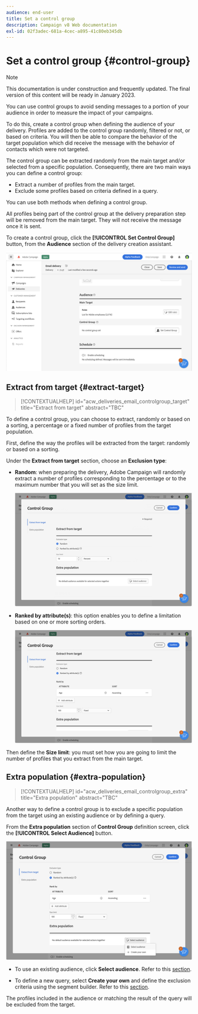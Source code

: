 ```yaml
---
audience: end-user
title: Set a control group
description: Campaign v8 Web documentation
exl-id: 02f3adec-681a-4cec-a895-41c80eb345db
---
```

# Set a control group {#control-group}

>[!NOTE]
>
>This documentation is under construction and frequently updated. The final version of this content will be ready in January 2023.

You can use control groups to avoid sending messages to a portion of your audience in order to measure the impact of your campaigns.

To do this, create a control group when defining the audience of your delivery. Profiles are added to the control group randomly, filtered or not, or based on criteria. You will then be able to compare the behavior of the target population which did receive the message with the behavior of contacts which were not targeted. 

The control group can be extracted randomly from the main target and/or selected from a specific population. Consequently, there are two main ways you can define a control group:

* Extract a number of profiles from the main target.
* Exclude some profiles based on criteria defined in a query.

You can use both methods when defining a control group.

All profiles being part of the control group at the delivery preparation step will be removed from the main target. They will not receive the message once it is sent.

To create a control group, click the **[!UICONTROL Set Control Group]** button, from the **Audience** section of the delivery creation assistant.

![](assets/control-group1.png)

## Extract from target {#extract-target}
	
>[!CONTEXTUALHELP]
>id="acw_deliveries_email_controlgroup_target"
>title="Extract from target"
>abstract="TBC"

To define a control group, you can choose to extract, randomly or based on a sorting, a percentage or a fixed number of profiles from the target population.

First, define the way the profiles will be extracted from the target: randomly or based on a sorting.

Under the **Extract from target** section, choose an **Exclusion type**:

* **Random**: when preparing the delivery, Adobe Campaign will randomly extract a number of profiles corresponding to the percentage or to the maximum number that you will set as the size limit.

    ![](assets/control-group.png)

* **Ranked by attribute(s)**: this option enables you to define a limitation based on one or more sorting orders.

    ![](assets/control-group2.png)

Then define the **Size limit**: you must set how you are going to limit the number of profiles that you extract from the main target. 

## Extra population {#extra-population}

>[!CONTEXTUALHELP]
>id="acw_deliveries_email_controlgroup_extra"
>title="Extra population"
>abstract="TBC"

Another way to define a control group is to exclude a specific population from the target using an existing audience or by defining a query.

From the **Extra population** section of **Control Group** definition screen, click the **[!UICONTROL Select Audience]** button.

![](assets/control-group3.png)

* To use an existing audience, click **Select audience**. Refer to this [section](add-audience.md). 

* To define a new query, select **Create your own** and define the exclusion criteria using the segment builder. Refer to this [section](segment-builder.md). 

The profiles included in the audience or matching the result of the query will be excluded from the target.